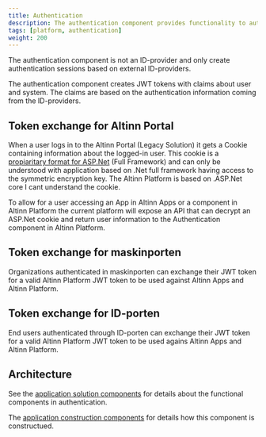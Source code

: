 ```yaml
---
title: Authentication
description: The authentication component provides functionality to authenticate users and systems accessing Altinn Apps and Altinn platform.
tags: [platform, authentication]
weight: 200
---
```


The authentication component is not an ID-provider and only create authentication sessions based on external ID-providers.

The authentication component creates JWT tokens with claims about user and system. The claims are based on the authentication information coming from the
ID-providers.

## Token exchange for Altinn Portal
When a user logs in to the Altinn Portal (Legacy Solution) it gets a Cookie containing information about the logged-in user. This cookie is
a [propiaritary format for ASP.Net](https://support.microsoft.com/en-us/help/301240/how-to-implement-forms-based-authentication-in-your-asp-net-applicatio) (Full Framework) and can only be understood with application based on .Net full framework having access to the
symmetric encryption key. The Altinn Platform is based on .ASP.Net core I cant understand the cookie.

To allow for a user accessing an App in Altinn Apps or a component in Altinn Platform the current platform will expose an API that can decrypt an ASP.Net cookie and return user information to the Authentication component in Altinn Platform.

## Token exchange for maskinporten
Organizations authenticated in maskinporten can exchange their JWT token for a valid Altinn Platform JWT token to be used against Altinn Apps and Altinn Platform.

## Token exchange for ID-porten
End users authenticated through ID-porten can exchange their JWT token for a valid Altinn Platform JWT token to be used agains Altinn Apps and Altinn Platform.

## Architecture
See the [application solution components](/teknologi/altinnstudio/architecture/components/application/solution/altinn-platform/authentication/) for details about the functional components in authentication.

The [application construction components](/teknologi/altinnstudio/architecture/components/application/construction/altinn-platform/authentication/) for details how this component is constructued.
